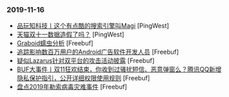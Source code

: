 ### 2019-11-16

* [品玩知科技丨这个有点酷的搜索引擎叫Magi](https://www.pingwest.com/a/197366) [PingWest]
* [天猫双十一数据造假了吗？](https://www.pingwest.com/a/197669) [PingWest]
* [Graboid蠕虫分析](https://www.freebuf.com/articles/network/217100.html) [Freebuf]
* [追踪影响数百万用户的Android广告软件开发人员](https://www.freebuf.com/articles/terminal/219404.html) [Freebuf]
* [疑似Lazarus针对双平台的攻击活动披露](https://www.freebuf.com/articles/system/218901.html) [Freebuf]
* [BUF大事件丨双11狂欢结束，你收到过骚扰短信、恶意弹窗么？腾讯QQ新增隐私保护指引，公开详细权限使用规则](https://www.freebuf.com/news/220072.html) [Freebuf]
* [盘点2019年勒索病毒灾难事件](https://www.freebuf.com/news/218683.html) [Freebuf]
